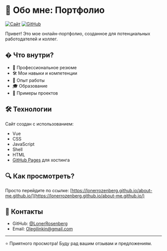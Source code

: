 # 👋 Обо мне: Портфолио

[![Сайт](https://img.shields.io/badge/🌐-Посетить_сайт-8A2BE2)](https://lonerrozenberg.github.io/about-me.github.io/)
[![GitHub](https://img.shields.io/badge/GitHub-Репозиторий-181717?logo=github)](https://github.com/LonerRosenberg/about-me.github.io)

Привет! Это мое онлайн-портфолио, созданное для потенциальных работодателей и коллег.

## � Что внутри?

- 📌 Профессиональное резюме
- 🛠 Мои навыки и компетенции
- 💼 Опыт работы
- 🎓 Образование
- 📂 Примеры проектов

## 🛠 Технологии

Сайт создан с использованием:

- Vue
- CSS
- JavaScript
- Shell
- HTML
- [GitHub Pages](https://pages.github.com/) для хостинга

## 🔍 Как просмотреть?

Просто перейдите по ссылке: [https://lonerrozenberg.github.io/about-me.github.io/](https://lonerrozenberg.github.io/about-me.github.io/)

## 🤝 Контакты

- GitHub: [@LonerRosenberg](https://github.com/LonerRosenberg)
- Email: Olegilinkin@gmail.com

---

⭐ Приятного просмотра! Буду рад вашим отзывам и предложениям.
